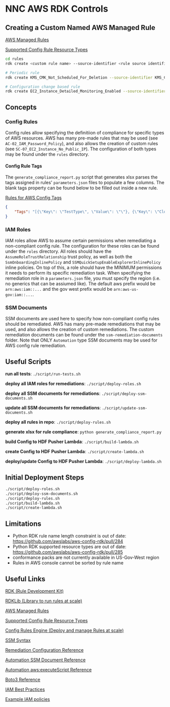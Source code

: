 # NNC AWS RDK Controls

## Creating a Custom Named AWS Managed Rule

[AWS Managed Rules](https://docs.aws.amazon.com/config/latest/developerguide/managed-rules-by-aws-config.html)

[Supported Config Rule Resource Types](https://docs.aws.amazon.com/config/latest/developerguide/resource-config-reference.html)

```bash
cd rules
rdk create <custom rule name> --source-identifier <rule source identifier> ...<additional args>...

# Periodic rule 
rdk create KMS_CMK_Not_Scheduled_For_Deletion --source-identifier KMS_CMK_NOT_SCHEDULED_FOR_DELETION --maximum-frequency TwentyFour_Hours 

# Configuration change based rule
rdk create EC2_Instance_Detailed_Monitoring_Enabled --source-identifier EC2_INSTANCE_DETAILED_MONITORING_ENABLED --resource-types AWS::EC2::Instance
```

## Concepts

### Config Rules

Config rules allow specifying the definitiion of compliance for specific types of AWS resources. AWS has many pre-made rules that may be used (see `AC-02_IAM_Password_Policy`), and also allows the creation of custom rules (see `SC-07_EC2_Instance_No_Public_IP`). The configuration of both types may be found under the `rules` directory.

#### Config Rule Tags
The `generate_compliance_report.py` script that generates xlsx parses the tags assigned in rules' `parameters.json` files to populate a few columns. The blank tags property can be found below to be filled out inside a new rule.

[Rules for AWS Config Tags](https://docs.aws.amazon.com/config/latest/developerguide/tagging.html)

```json
{
    "Tags": "[{\"Key\": \"TestType\", \"Value\": \"\"}, {\"Key\": \"CloudResource\", \"Value\": \"\"}, {\"Key\": \"Category\", \"Value\": \"\"}, {\"Key\": \"Responsibility\", \"Value\": \"\"}, {\"Key\": \"ValidationSteps\", \"Value\": \"\"}, {\"Key\": \"USNORTHCOMValidated\", \"Value\": \"\"}]"
}
```


### IAM Roles

IAM roles allow AWS to assume certain permissions when remediating a non-compliant config rule. The configuration for these roles can be found under the `roles` directory. All roles should have the `AssumeRoleTrustRelationship` trust policy, as well as both the `SsmOnboardingInlinePolicy` and `SSMQuickSetupEnableExplorerInlinePolicy` inline policies. On top of this, a role should have the MINIMUM permissions it needs to perform its specific remediation task. When specifying the remediation role in a `parameters.json` file, you must specify the region (i.e. no generics that can be assiumed like). The default aws prefix would be `arn:aws:iam::...` and the gov west prefix would be `arn:aws-us-gov:iam::...`.


### SSM Documents

SSM documents are used here to specify how non-compliant config rules should be remediated. AWS has many pre-made remediations that may be used, and also allows the creation of custom remediations. The custom remediation documents can be found under the `ssm-remediation-documents` folder. Note that ONLY `Automation` type SSM documents may be used for AWS config rule remediation. 


## Useful Scripts

__run all tests__: `./script/run-tests.sh`

__deploy all IAM roles for remediations__: `./script/deploy-roles.sh`

__deploy all SSM documents for remediations__: `./script/deploy-ssm-documents.sh`

__update all SSM documents for remediations__: `./script/update-ssm-documents.sh`

__deploy all rules in repo__: `./script/deploy-rules.sh`

__generate xlsx for rule compliance__: `python generate_compliance_report.py`

__build Config to HDF Pusher Lambda__: `./script/build-lambda.sh`

__create Config to HDF Pusher Lambda__: `./script/create-lambda.sh`

__deploy/update Config to HDF Pusher Lambda__: `./script/deploy-lambda.sh`


## Initial Deployment Steps

```bash
./script/deploy-roles.sh
./script/deploy-ssm-documents.sh
./script/deploy-rules.sh
./script/build-lambda.sh
./script/create-lambda.sh
```


## Limitations

- Python RDK rule name length constraint is out of date: https://github.com/awslabs/aws-config-rdk/pull/284
- Python RDK supported resource types are out of date: https://github.com/awslabs/aws-config-rdk/pull/285
- conformance packs are not currently available in US-Gov-West region
- Rules in AWS console cannot be sorted by rule name


## Useful Links

[RDK (Rule Development Kit)](https://github.com/awslabs/aws-config-rdk)

[RDKLib (Library to run rules at scale)](https://github.com/awslabs/aws-config-rdklib)

[AWS Managed Rules](https://docs.aws.amazon.com/config/latest/developerguide/managed-rules-by-aws-config.html)

[Supported Config Rule Resource Types](https://docs.aws.amazon.com/config/latest/developerguide/resource-config-reference.html)

[Config Rules Engine (Deploy and manage Rules at scale)](https://github.com/awslabs/aws-config-engine-for-compliance-as-code)

[SSM Syntax](https://docs.aws.amazon.com/systems-manager/latest/userguide/sysman-doc-syntax.html)

[Remediation Configuration Reference](https://docs.aws.amazon.com/AWSCloudFormation/latest/UserGuide/aws-resource-config-remediationconfiguration.html)

[Automation SSM Document Reference](https://docs.aws.amazon.com/systems-manager/latest/userguide/automation-actions.html)

[Automation aws:executeScript Reference](https://docs.aws.amazon.com/systems-manager/latest/userguide/automation-action-executeScript.html)

[Boto3 Reference](https://boto3.amazonaws.com/v1/documentation/api/latest/reference/services/index.html)

[IAM Best Practices](https://docs.aws.amazon.com/IAM/latest/UserGuide/best-practices.html)

[Example IAM policies](https://docs.aws.amazon.com/IAM/latest/UserGuide/access_policies_examples.html)
